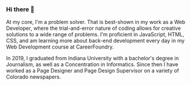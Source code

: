 ### Hi there 👋 

At my core, I'm a problem solver. That is best-shown in my work as a Web Developer, where the trial-and-error nature of coding allows for creative solutions to a wide range of problems. I'm proficient in JavaScript, HTML, CSS, and am learning more about back-end development every day in my Web Development course at CareerFoundry.  

In 2019, I graduated from Indiana University with a bachelor's degree in Journalism, as well as a Concentration in Informatics. Since then I have worked as a Page Designer and Page Design Supervisor on a variety of Colorado newspapers.
